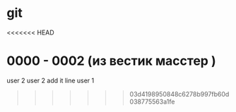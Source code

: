 # git

<<<<<<< HEAD



0000 - 0002 (из вестик масстер )
=======
user 2
user 2 add it line 
user 1
>>>>>>> 03d4198950848c6278b997fb60d038775563a1fe
